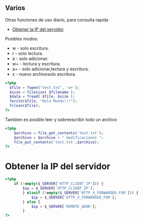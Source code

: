 Varios
--------------
Otras funciones de uso diario, para consulta rapida

* [Obtener la IP del servidor](#obtener-ip)

Posibles modos:
* w  - solo escritura.
* r  - solo lectura.
* a  - solo adicionar.
* w+ - lectura y escritura.
* a+ - solo adicionar,lectura y escritura.
* x  - nuevo archivosolo escritura.

```php
<?php
  $file = fopen("test.txt", 'w+');
  $size = filesize( $filename );
  $data = fread( $file, $size );
  fwrite($file, "Hola Mundo!!!");
  fclose($file);
?>
```
Tambien es posible leer y sobreescribir todo un archivo 

```php
<?php
	$archivo = file_get_contents('test.txt');
	$archivo = $archivo + " modificaciones ";
	file_put_contents('test.txt',$archivo);
?>
```

Obtener la IP del servidor
==========================
```php
<?php
	if (!empty($_SERVER['HTTP_CLIENT_IP'])) {
    	$ip = $_SERVER['HTTP_CLIENT_IP'];
		} elseif (!empty($_SERVER['HTTP_X_FORWARDED_FOR'])) {
    		$ip = $_SERVER['HTTP_X_FORWARDED_FOR'];
		} else {
    		$ip = $_SERVER['REMOTE_ADDR'];
		}
?>
```